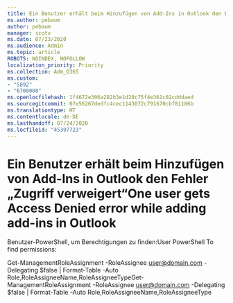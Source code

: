 ```yaml
---
title: Ein Benutzer erhält beim Hinzufügen von Add-Ins in Outlook den Fehler „Zugriff verweigert“
ms.author: pebaum
author: pebaum
manager: scotv
ms.date: 07/23/2020
ms.audience: Admin
ms.topic: article
ROBOTS: NOINDEX, NOFOLLOW
localization_priority: Priority
ms.collection: Adm_O365
ms.custom:
- "5892"
- "6700008"
ms.openlocfilehash: 1f4672e306a282b3e1d20c75f4e361c02cdddaed
ms.sourcegitcommit: 07e56267dedfc4cec1143072c791670cbf81186b
ms.translationtype: HT
ms.contentlocale: de-DE
ms.lasthandoff: 07/24/2020
ms.locfileid: "45397723"
---
```

# <a name="one-user-gets-access-denied-error-while-adding-add-ins-in-outlook"></a><span data-ttu-id="7fd4b-102">Ein Benutzer erhält beim Hinzufügen von Add-Ins in Outlook den Fehler „Zugriff verweigert“</span><span class="sxs-lookup"><span data-stu-id="7fd4b-102">One user gets Access Denied error while adding add-ins in Outlook</span></span>

<span data-ttu-id="7fd4b-103">Benutzer-PowerShell, um Berechtigungen zu finden:</span><span class="sxs-lookup"><span data-stu-id="7fd4b-103">User PowerShell To find permissions:</span></span>

<span data-ttu-id="7fd4b-104">Get-ManagementRoleAssignment -RoleAssignee [user@domain.com](mailto:user@domain.com "mailto:user@domain.com") -Delegating $false | Format-Table -Auto Role,RoleAssigneeName,RoleAssigneeType</span><span class="sxs-lookup"><span data-stu-id="7fd4b-104">Get-ManagementRoleAssignment -RoleAssignee [user@domain.com](mailto:user@domain.com "mailto:user@domain.com") -Delegating $false | Format-Table -Auto Role,RoleAssigneeName,RoleAssigneeType</span></span>